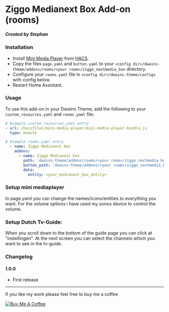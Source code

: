 # Ziggo Medianext Box Add-on (rooms)
##### Created by Stephan

### Installation
- Install [Mini Media Player](https://github.com/kalkih/mini-media-player) from [HACS](https://hacs.xyz).
- Copy the files `page.yaml` and `button.yaml` to your `<config dir>/dwains-theme/addons/rooms/<your room>/ziggo_nextmedia_box` directory.
- Configure your `rooms.yaml` file in `<config dir>/dwains-theme/configs` with config below.
- Restart Home Assistant.

### Usage
To use this add-on in your Dwains Theme, add the following to your `custom_resources.yaml` and `rooms.yaml` file:
```yaml
# Example custom_resources.yaml entry
- url: /hacsfiles/mini-media-player/mini-media-player-bundle.js
  type: module
```

```yaml
# Example rooms.yaml entry
  - name: Ziggo Medianext box
    addons:
      - name: Ziggo Medianext box
        path: 'dwains-theme/addons/rooms/<your room>/ziggo_nextmedia_box/page.yaml'
        button_path: 'dwains-theme/addons/<your room>/ziggo_nextmedia_box/button.yaml'
        data:
          entity: <your_medianext_box_entity>
  ```
### Setup mini mediaplayer
In page.yaml you can change the names/icons/entities to everything you want. For the volume options i have used my sonos device to control the volume.

### Setup Dutch Tv-Guide:
When you scroll down to the bottom of the guide page you can click at "instellingen". At the next screen you can select the channels which you want to see in the tv-guide.
  
### Changelog
#### 1.0.0
- First release

---

If you like my work please feel free to buy me a coffee

<a href="https://www.buymeacoffee.com/Stephan296" target="_blank"><img src="https://www.buymeacoffee.com/assets/img/custom_images/white_img.png" alt="Buy Me A Coffee"></a>
